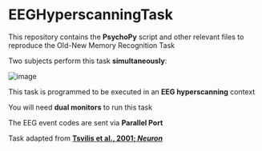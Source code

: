 # EEGHyperscanningTask

This repository contains the **PsychoPy** script and other relevant files to reproduce the Old-New Memory Recognition Task

Two subjects perform this task **simultaneously**:

![image](https://github.com/movivi/EEGHyperscanningTask/assets/46511747/bbe0b3e0-644b-457b-8fda-ca693a3c43f3)





This task is programmed to be executed in an **EEG hyperscanning** context

You will need **dual monitors** to run this task

The EEG event codes are sent via **Parallel Port**

Task adapted from [**Tsvilis et al., 2001; *Neuron***](https://www.sciencedirect.com/science/article/pii/S0896627301003762?via%3Dihub)

